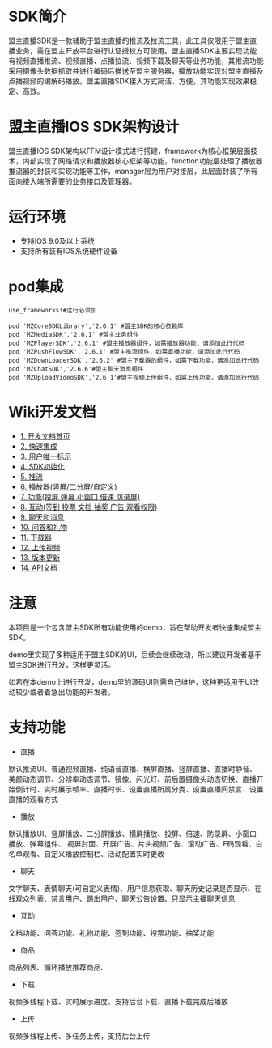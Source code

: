 #  SDK简介 
盟主直播SDK是一款辅助于盟主直播的推流及拉流工具，此工具仅限用于盟主直播业务，需在盟主开放平台进行认证授权方可使用。盟主直播SDK主要实现功能有视频直播推流、视频直播、点播拉流、视频下载及聊天等业务功能，其推流功能采用摄像头数据抓取并进行编码后推送至盟主服务器，播放功能实现对盟主直播及点播视频的编解码播放。盟主直播SDK接入方式简洁、方便，其功能实现效果稳定、高效。

#  盟主直播IOS SDK架构设计 
盟主直播IOS SDK架构以FFM设计模式进行搭建，framework为核心框架层面技术，内部实现了网络请求和播放器核心框架等功能，function功能层处理了播放器推流器的封装和实现功能等工作，manager层为用户对接层，此层面封装了所有面向接入端所需要的业务接口及管理器。

#  运行环境
- 支持IOS 9.0及以上系统  
- 支持所有装有IOS系统硬件设备  

# pod集成
```
use_frameworks!#这行必须加

pod 'MZCoreSDKLibrary','2.6.1' #盟主SDK的核心依赖库
pod 'MZMediaSDK','2.6.1' #盟主业务组件
pod 'MZPlayerSDK','2.6.1' #盟主播放器组件，如需播放器功能，请添加此行代码
pod 'MZPushFlowSDK','2.6.1' #盟主推流组件，如需直播功能，请添加此行代码
pod 'MZDownLoaderSDK','2.6.2' #盟主下载器的组件，如需下载功能，请添加此行代码
pod 'MZChatSDK','2.6.6'#盟主聊天消息组件
pod 'MZUploadVideoSDK','2.6.1'#盟主视频上传组件，如需上传功能，请添加此行代码
```

# Wiki开发文档
* [1. 开发文档首页](https://github.com/mengzhuSDK/MengzhuSDK_IOS/wiki)
* [2. 快速集成](https://github.com/mengzhuSDK/MengzhuSDK_IOS/wiki/2.快速集成)
* [3. 用户唯一标示](https://github.com/mengzhuSDK/MengzhuSDK_IOS/wiki/3.用户唯一标示)
* [4. SDK初始化](https://github.com/mengzhuSDK/MengzhuSDK_IOS/wiki/4.SDK初始化)
* [5. 推流](https://github.com/mengzhuSDK/MengzhuSDK_IOS/wiki/5.推流)
* [6. 播放器(竖屏/二分屏/自定义)](https://github.com/mengzhuSDK/MengzhuSDK_IOS/wiki/6.播放器(竖屏-二分屏-自定义))
* [7. 功能(投屏 弹幕 小窗口 倍速 防录屏)](https://github.com/mengzhuSDK/MengzhuSDK_IOS/wiki/7.功能(投屏-弹幕-小窗口-倍速-防录屏))
* [8. 互动(签到 投票 文档 抽奖 广告 观看权限)](https://github.com/mengzhuSDK/MengzhuSDK_IOS/wiki/8.互动(签到-投票-文档-抽奖-广告-观看权限))
* [9. 聊天和消息](https://github.com/mengzhuSDK/MengzhuSDK_IOS/wiki/9.聊天和消息)
* [10. 问答和礼物](https://github.com/mengzhuSDK/MengzhuSDK_IOS/wiki/10.问答和礼物)
* [11. 下载器](https://github.com/mengzhuSDK/MengzhuSDK_IOS/wiki/11.下载器)
* [12. 上传视频](https://github.com/mengzhuSDK/MengzhuSDK_IOS/wiki/12.上传视频)
* [13. 版本更新](https://github.com/mengzhuSDK/MengzhuSDK_IOS/wiki/13.版本更新)
* [14. API文档](https://github.com/mengzhuSDK/MengzhuSDK_IOS/wiki/14.API文档)

# 注意
本项目是一个包含盟主SDK所有功能使用的demo，旨在帮助开发者快速集成盟主SDK。

demo里实现了多种适用于盟主SDK的UI，后续会继续改动，所以建议开发者基于盟主SDK进行开发，这样更灵活。

如若在本demo上进行开发，demo里的源码UI则需自己维护，这种更适用于UI改动较少或者着急出功能的开发者。


# 支持功能
- 直播 

默认推流UI、普通视频直播、纯语音直播、横屏直播、竖屏直播、直播时静音、美颜动态调节、分辨率动态调节、镜像、闪光灯、前后置摄像头动态切换、直播开始倒计时、实时展示帧率、直播时长、设置直播所属分类、设置直播间禁言、设置直播的观看方式

- 播放 

默认播放UI、竖屏播放、二分屏播放、横屏播放、投屏、倍速、防录屏、小窗口播放、弹幕组件、
视屏封面、开屏广告、片头视频广告、滚动广告、F码观看、白名单观看、自定义播放控制栏、活动配置实时更改

- 聊天 

文字聊天、表情聊天(可自定义表情)、用户信息获取、聊天历史记录是否显示、在线观众列表、禁言用户、踢出用户、聊天公告设置、只显示主播聊天信息

-  互动 

文档功能、问答功能、礼物功能、签到功能、投票功能、抽奖功能

-  商品 

商品列表、循环播放推荐商品、

-  下载 

视频多线程下载、实时展示进度、支持后台下载、直播下载完成后播放

- 上传

视频多线程上传、多任务上传，支持后台上传
